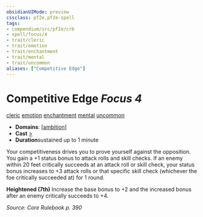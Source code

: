 ```yaml
---
obsidianUIMode: preview
cssclass: pf2e,pf2e-spell
tags:
- compendium/src/pf2e/crb
- spell/focus/4
- trait/cleric
- trait/emotion
- trait/enchantment
- trait/mental
- trait/uncommon
aliases: ["Competitive Edge"]
---
```

# Competitive Edge *Focus 4*   
[cleric](/rules/traits/cleric.md)  [emotion](/rules/traits/emotion.md)  [enchantment](/rules/traits/enchantment.md)  [mental](/rules/traits/mental.md)  [uncommon](/rules/traits/uncommon.md)  

- **Domains**: [[ambition](/compendium/setting/domains.md#Ambition)]
- **Cast** [>](/rules/core-rulebook/chapter-9-playing-the-game.md#Actions "Single Action") 
- **Duration**sustained up to 1 minute

Your competitiveness drives you to prove yourself against the opposition. You gain a +1 status bonus to attack rolls and skill checks. If an enemy within 20 feet critically succeeds at an attack roll or skill check, your status bonus increases to +3 attack rolls or that specific skill check (whichever the foe critically succeeded at) for 1 round.

**Heightened (7th)** Increase the base bonus to +2 and the increased bonus after an enemy critically succeeds to +4.

*Source: Core Rulebook p. 390*